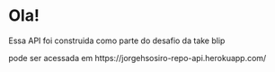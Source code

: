 # Ola!
<p>Essa API foi construida como parte do desafio da take blip</p>
<p>pode ser acessada em https://jorgehsosiro-repo-api.herokuapp.com/ </p>
